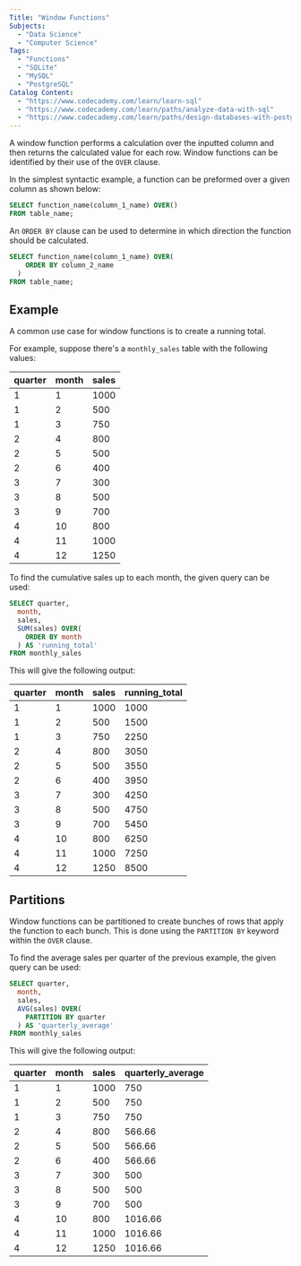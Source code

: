 ```yaml
---
Title: "Window Functions"
Subjects:
  - "Data Science"
  - "Computer Science"
Tags:
  - "Functions"
  - "SQLite"
  - "MySQL"
  - "PostgreSQL"
Catalog Content:
  - "https://www.codecademy.com/learn/learn-sql"
  - "https://www.codecademy.com/learn/paths/analyze-data-with-sql"
  - "https://www.codecademy.com/learn/paths/design-databases-with-postgresql"
---
```


A window function performs a calculation over the inputted column and then returns the calculated value for each row. Window functions can be identified by their use of the `OVER` clause.

In the simplest syntactic example, a function can be preformed over a given column as shown below:   

```sql
SELECT function_name(column_1_name) OVER()
FROM table_name;
```

An `ORDER BY` clause can be used to determine in which direction the function should be calculated.

```sql
SELECT function_name(column_1_name) OVER(
    ORDER BY column_2_name
  )
FROM table_name;
```

## Example

A common use case for window functions is to create a running total. 

For example, suppose there's a `monthly_sales` table with the following values:

| quarter | month | sales |
| -- | -- | -- |
| 1 | 1 | 1000 |
| 1 | 2 | 500 |
| 1 | 3 | 750 |
| 2 | 4 | 800 |
| 2 | 5 | 500 |
| 2 | 6 | 400 |
| 3 | 7 | 300 |
| 3 | 8 | 500 |
| 3 | 9 | 700 |
| 4 | 10 | 800 |
| 4 | 11 | 1000 |
| 4 | 12 | 1250 |

To find the cumulative sales up to each month, the given query can be used:

```sql
SELECT quarter, 
  month, 
  sales,
  SUM(sales) OVER(
    ORDER BY month
  ) AS 'running_total'
FROM monthly_sales
```

This will give the following output:

| quarter | month | sales | running_total |
| -- | -- | -- | -- |
| 1 | 1 | 1000 | 1000 |
| 1 | 2 | 500 | 1500 |
| 1 | 3 | 750 | 2250 |
| 2 | 4 | 800 | 3050 |
| 2 | 5 | 500 | 3550 |
| 2 | 6 | 400 | 3950 |
| 3 | 7 | 300 | 4250 | 
| 3 | 8 | 500 | 4750 | 
| 3 | 9 | 700 | 5450 |
| 4 | 10 | 800 | 6250 |
| 4 | 11 | 1000 | 7250 |
| 4 | 12 | 1250 | 8500 |

## Partitions

Window functions can be partitioned to create bunches of rows that apply the function to each bunch. This is done using the `PARTITION BY` keyword within the `OVER` clause.

To find the average sales per quarter of the previous example, the given query can be used: 

```sql
SELECT quarter, 
  month, 
  sales,
  AVG(sales) OVER(
    PARTITION BY quarter
  ) AS 'quarterly_average'
FROM monthly_sales
```

This will give the following output:

| quarter | month | sales | quarterly_average |
| -- | -- | -- | -- |
| 1 | 1 | 1000 | 750 |
| 1 | 2 | 500 | 750 |
| 1 | 3 | 750 | 750 |
| 2 | 4 | 800 | 566.66 |
| 2 | 5 | 500 | 566.66 |
| 2 | 6 | 400 | 566.66 |
| 3 | 7 | 300 | 500 | 
| 3 | 8 | 500 | 500 | 
| 3 | 9 | 700 | 500 |
| 4 | 10 | 800 | 1016.66 |
| 4 | 11 | 1000 | 1016.66 |
| 4 | 12 | 1250 | 1016.66 |
